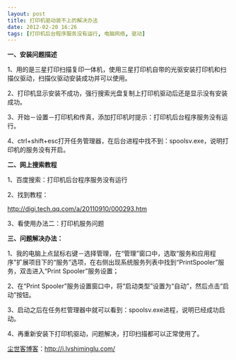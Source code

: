 ```yaml
---
layout: post
title: 打印机驱动装不上的解决办法
date: 2012-02-20 16:26
tags: [打印机后台程序服务没有运行, 电脑网络, 驱动]
---
```

<strong>一、安装问题描述</strong>

1、用的是三星打印扫描复印一体机，使用三星打印机自带的光驱安装打印机和扫描仪驱动，扫描仪驱动安装成功并可以使用。

2、打印机显示安装不成功，强行搜索光盘复制上打印机驱动后还是显示没有安装成功。

3、开始－设置－打印机和传真，添加打印机时提示：打印机后台程序服务没有运行。

4、ctrl+shift+esc打开任务管理器，在后台进程中找不到：spoolsv.exe，说明打印机的服务没有开启。

<strong>二、网上搜索教程</strong>

1、百度搜索：打印机后台程序服务没有运行

2、找到教程：

<a href="http://digi.tech.qq.com/a/20110910/000293.htm" target="_blank">http://digi.tech.qq.com/a/20110910/000293.htm</a>

3、看使用办法二：打印机服务问题

<strong>三、问题解决办法：</strong>

1、我的电脑上点鼠标右键－选择管理，在“管理”窗口中，选取“服务和应用程序”扩展项目下的“服务”选项，在右侧出现系统服务列表中找到“PrintSpooler”服务，双击进入“Print Spooler”服务设置；

2、在“Print Spooler”服务设置窗口中，将“启动类型”设置为“自动”，然后点击“启动”按钮。

3、启动之后在任务栏管理器中就可以看到：spoolsv.exe进程，说明已经成功启动。

4、再重新安装下打印机驱动，问题解决，打印扫描都可以正常使用了。

<a href="http://i.lvshiminglu.com/">尘世客博客</a>：<a href="http://i.lvshiminglu.com/">http://i.lvshiminglu.com/</a>

